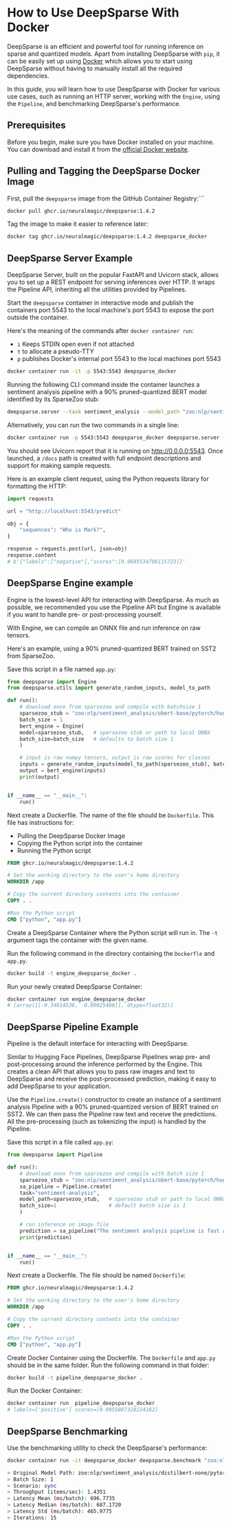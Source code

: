 <!--
Copyright (c) 2021 - present / Neuralmagic, Inc. All Rights Reserved.

Licensed under the Apache License, Version 2.0 (the "License");
you may not use this file except in compliance with the License.
You may obtain a copy of the License at

   http://www.apache.org/licenses/LICENSE-2.0

Unless required by applicable law or agreed to in writing,
software distributed under the License is distributed on an "AS IS" BASIS,
WITHOUT WARRANTIES OR CONDITIONS OF ANY KIND, either express or implied.
See the License for the specific language governing permissions and
limitations under the License.
-->
# How to Use DeepSparse With Docker 
DeepSparse is an efficient and powerful tool for running inference on sparse and quantized models. Apart from installing DeepSparse with `pip`, it can be easily set up using [Docker](https://www.docker.com/) which allows you to start using DeepSparse without having to manually install all the required dependencies.

In this guide, you will learn how to use DeepSparse with Docker for various use cases, such as running an HTTP server, working with the `Engine`, using the `Pipeline`, and benchmarking DeepSparse's performance.

## Prerequisites

Before you begin, make sure you have Docker installed on your machine. You can download and install it from the [official Docker website](https://www.docker.com/products/docker-desktop).

## Pulling and Tagging the DeepSparse Docker Image

First, pull the `deepsparse` image from the GitHub Container Registry:```

```bash
docker pull ghcr.io/neuralmagic/deepsparse:1.4.2
```

Tag the image to make it easier to reference later:

```bash
docker tag ghcr.io/neuralmagic/deepsparse:1.4.2 deepsparse_docker
```
## DeepSparse Server Example

DeepSparse Server, built on the popular FastAPI and Uvicorn stack, allows you to set up a REST endpoint for serving inferences over HTTP. It wraps the Pipeline API, inheriting all the utilities provided by Pipelines.

Start the `deepsparse` container in interactive mode and publish the containers port 5543 to the local machine's port 5543 to expose the port outside the container. 

Here's the meaning of the commands after  `docker container run`:
- `i` Keeps STDIN open even if not attached
- `t` to allocate a pseudo-TTY
- `p` publishes Docker's internal port 5543 to the local machines port 5543
```bash
docker container run -it -p 5543:5543 deepsparse_docker
```
Running the following CLI command inside the container launches a sentiment analysis pipeline with a 90% pruned-quantized BERT model identified by its SparseZoo stub:

```bash
deepsparse.server --task sentiment_analysis --model_path "zoo:nlp/sentiment_analysis/distilbert-none/pytorch/huggingface/sst2/pruned90-none"
```
Alternatively, you can run the two commands in a single line: 
```bash 
docker container run -p 5543:5543 deepsparse_docker deepsparse.server --task sentiment_analysis --model_path "zoo:nlp/sentiment_analysis/distilbert-none/pytorch/huggingface/sst2/pruned90-none"
```
<!-- markdown-link-check-disable -->
You should see Uvicorn report that it is running on http://0.0.0.0:5543. Once launched, a `/docs` path is created with full endpoint descriptions and support for making sample requests.
<!-- markdown-link-check-enable -->

Here is an example client request, using the Python requests library for formatting the HTTP:
```python
import requests

url = "http://localhost:5543/predict"

obj = {
    "sequences": "Who is Mark?",
}

response = requests.post(url, json=obj)
response.content
# b'{"labels":["negative"],"scores":[0.9695534706115723]}'
```
## DeepSparse Engine example

Engine is the lowest-level API for interacting with DeepSparse. As much as possible, we recommended you use the Pipeline API but Engine is available if you want to handle pre- or post-processing yourself.

With Engine, we can compile an ONNX file and run inference on raw tensors.

Here's an example, using a 90% pruned-quantized BERT trained on SST2 from SparseZoo.

Save this script in a file named `app.py`:
```python
from deepsparse import Engine
from deepsparse.utils import generate_random_inputs, model_to_path

def run():
    # download onnx from sparsezoo and compile with batchsize 1
    sparsezoo_stub = "zoo:nlp/sentiment_analysis/obert-base/pytorch/huggingface/sst2/pruned90_quant-none"
    batch_size = 1
    bert_engine = Engine(
    model=sparsezoo_stub,   # sparsezoo stub or path to local ONNX
    batch_size=batch_size   # defaults to batch size 1
    )

    # input is raw numpy tensors, output is raw scores for classes
    inputs = generate_random_inputs(model_to_path(sparsezoo_stub), batch_size)
    output = bert_engine(inputs)
    print(output)


if __name__ == "__main__":
    run()
```
Next create a Dockerfile. The name of the file should be `Dockerfile`. This file has instructions for: 
- Pulling the DeepSparse Docker Image 
- Copying the Python script into the container 
- Running the Python script 
```Dockerfile
FROM ghcr.io/neuralmagic/deepsparse:1.4.2

# Set the working directory to the user's home directory
WORKDIR /app

# Copy the current directory contents into the container 
COPY . .

#Run the Python script
CMD ["python", "app.py"]
```
Create a DeepSparse Container where the Python script will run in. The `-t` argument tags the container with the given name. 

Run the following command in the directory containing the `Dockerfle` and `app.py`. 
```bash 
docker build -t engine_deepsparse_docker .
```
Run your newly created DeepSparse Container: 
```bash 
docker container run engine_deepsparse_docker
# [array([[-0.34614536,  0.09025408]], dtype=float32)]
```

## DeepSparse Pipeline Example
Pipeline is the default interface for interacting with DeepSparse.

Similar to Hugging Face Pipelines, DeepSparse Pipelines wrap pre- and post-processing around the inference performed by the Engine. 
This creates a clean API that allows you to pass raw images and text to DeepSparse and receive the post-processed prediction, making it easy to add DeepSparse to your application.

Use the `Pipeline.create()` constructor to create an instance of a sentiment analysis Pipeline with a 90% pruned-quantized version of BERT trained on SST2. We can then pass the Pipeline raw text and receive the predictions. 
All the pre-processing (such as tokenizing the input) is handled by the Pipeline.

Save this script in a file called `app.py`:
```python
from deepsparse import Pipeline

def run():
    # download onnx from sparsezoo and compile with batch size 1
    sparsezoo_stub = "zoo:nlp/sentiment_analysis/obert-base/pytorch/huggingface/sst2/pruned90_quant-none"
    sa_pipeline = Pipeline.create(
    task="sentiment-analysis",
    model_path=sparsezoo_stub,   # sparsezoo stub or path to local ONNX
    batch_size=1                 # default batch size is 1
    )

    # run inference on image file
    prediction = sa_pipeline("The sentiment analysis pipeline is fast and easy to use")
    print(prediction)


if __name__ == "__main__":
    run()
```
Next create a Dockerfile. The file should be named `Dockerfile`: 
```Dockerfile
FROM ghcr.io/neuralmagic/deepsparse:1.4.2

# Set the working directory to the user's home directory
WORKDIR /app

# Copy the current directory contents into the container 
COPY . .

#Run the Python script
CMD ["python", "app.py"]
```

Create Docker Container using the Dockerfile. The `Dockerfile` and `app.py` should be in the same folder. Run the following command in that folder:
```bash 
docker build -t pipeline_deepsparse_docker .
```
Run the Docker Container: 
```bash 
docker container run  pipeline_deepsparse_docker
# labels=['positive'] scores=[0.9955807328224182]
```
## DeepSparse Benchmarking

Use the benchmarking utility to check the DeepSparse's performance: 
```bash
docker container run -it deepsparse_docker deepsparse.benchmark "zoo:nlp/sentiment_analysis/distilbert-none/pytorch/huggingface/sst2/pruned90-none"

> Original Model Path: zoo:nlp/sentiment_analysis/distilbert-none/pytorch/huggingface/sst2/pruned90-none
> Batch Size: 1
> Scenario: sync
> Throughput (items/sec): 1.4351
> Latency Mean (ms/batch): 696.7735
> Latency Median (ms/batch): 687.1720
> Latency Std (ms/batch): 465.9775
> Iterations: 15
```

